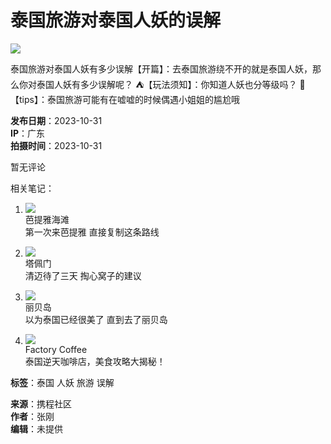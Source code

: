 # 泰国旅游对泰国人妖的误解

![](https://images3.c-ctrip.com/marketing/sepopup/150/150_top.png)

泰国旅游对泰国人妖有多少误解【开篇】：去泰国旅游绕不开的就是泰国人妖，那么你对泰国人妖有多少误解呢？ ⛺【玩法须知】：你知道人妖也分等级吗？ 🧡【tips】：泰国旅游可能有在嘘嘘的时候偶遇小姐姐的尴尬哦

**发布日期**：2023-10-31  
**IP**：广东  
**拍摄时间**：2023-10-31  

暂无评论

相关笔记：

1. ![](https://dimg04.c-ctrip.com/images/1mm0512000igs4z6vC180_W_640_0_Q90.jpg?proc=source/tripcommunity)  
   芭提雅海滩  
   第一次来芭提雅 直接复制这条路线

2. ![](https://dimg04.c-ctrip.com/images/1mm0i12000ig083wwB76D_W_640_0_Q90.jpg?proc=source/tripcommunity)  
   塔佩门  
   清迈待了三天 掏心窝子的建议

3. ![](https://dimg04.c-ctrip.com/images/1mm0l12000ig0ea121DE7_W_640_0_Q90.jpg?proc=source/tripcommunity)  
   丽贝岛  
   以为泰国已经很美了 直到去了丽贝岛

4. ![](https://dimg04.c-ctrip.com/images/1mm0212000ifl4tg9B362_W_640_0_Q90.jpg?proc=source/tripcommunity)  
   Factory Coffee  
   泰国逆天咖啡店，美食攻略大揭秘！

**标签**：泰国 人妖 旅游 误解

**来源**：携程社区  
**作者**：张刚  
**编辑**：未提供